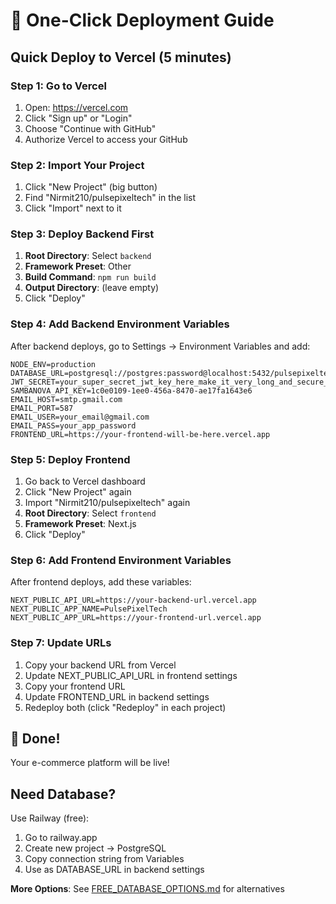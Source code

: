 # 🚀 One-Click Deployment Guide

## Quick Deploy to Vercel (5 minutes)

### Step 1: Go to Vercel
1. Open: https://vercel.com
2. Click "Sign up" or "Login"
3. Choose "Continue with GitHub"
4. Authorize Vercel to access your GitHub

### Step 2: Import Your Project
1. Click "New Project" (big button)
2. Find "Nirmit210/pulsepixeltech" in the list
3. Click "Import" next to it

### Step 3: Deploy Backend First
1. **Root Directory**: Select `backend`
2. **Framework Preset**: Other
3. **Build Command**: `npm run build`
4. **Output Directory**: (leave empty)
5. Click "Deploy"

### Step 4: Add Backend Environment Variables
After backend deploys, go to Settings → Environment Variables and add:

```
NODE_ENV=production
DATABASE_URL=postgresql://postgres:password@localhost:5432/pulsepixeltech
JWT_SECRET=your_super_secret_jwt_key_here_make_it_very_long_and_secure_for_production
SAMBANOVA_API_KEY=1c0e0109-1ee0-456a-8470-ae17fa1643e6
EMAIL_HOST=smtp.gmail.com
EMAIL_PORT=587
EMAIL_USER=your_email@gmail.com
EMAIL_PASS=your_app_password
FRONTEND_URL=https://your-frontend-will-be-here.vercel.app
```

### Step 5: Deploy Frontend
1. Go back to Vercel dashboard
2. Click "New Project" again
3. Import "Nirmit210/pulsepixeltech" again
4. **Root Directory**: Select `frontend`
5. **Framework Preset**: Next.js
6. Click "Deploy"

### Step 6: Add Frontend Environment Variables
After frontend deploys, add these variables:

```
NEXT_PUBLIC_API_URL=https://your-backend-url.vercel.app
NEXT_PUBLIC_APP_NAME=PulsePixelTech
NEXT_PUBLIC_APP_URL=https://your-frontend-url.vercel.app
```

### Step 7: Update URLs
1. Copy your backend URL from Vercel
2. Update NEXT_PUBLIC_API_URL in frontend settings
3. Copy your frontend URL
4. Update FRONTEND_URL in backend settings
5. Redeploy both (click "Redeploy" in each project)

## 🎉 Done!
Your e-commerce platform will be live!

## Need Database?
Use Railway (free):
1. Go to railway.app
2. Create new project → PostgreSQL
3. Copy connection string from Variables
4. Use as DATABASE_URL in backend settings

**More Options**: See [FREE_DATABASE_OPTIONS.md](./FREE_DATABASE_OPTIONS.md) for alternatives